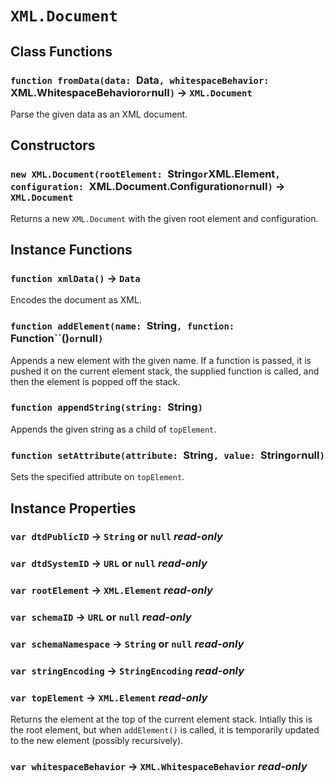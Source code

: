 # `XML.Document`

## Class Functions

### `function fromData(data: `Data`, whitespaceBehavior: `XML.WhitespaceBehavior` or `null`)` → `XML.Document`

Parse the given data as an XML document.   
  


## Constructors

### `new XML.Document(rootElement: `String` or `XML.Element`, configuration: `XML.Document.Configuration` or `null`)` → `XML.Document`

Returns a new `XML.Document` with the given root element and configuration.   
  


## Instance Functions

### `function xmlData()` → `Data`

Encodes the document as XML.   
  


### `function addElement(name: `String`, function: `Function``(`‍‍`)` or `null`)`

Appends a new element with the given name. If a function is passed, it is pushed it on the current element stack, the supplied function is called, and then the element is popped off the stack.   
  


### `function appendString(string: `String`)`

Appends the given string as a child of `topElement`.   
  


### `function setAttribute(attribute: `String`, value: `String` or `null`)`

Sets the specified attribute on `topElement`.   
  


## Instance Properties

### `var dtdPublicID` → `String` or `null` _read-only_

### `var dtdSystemID` → `URL` or `null` _read-only_

### `var rootElement` → `XML.Element` _read-only_

### `var schemaID` → `URL` or `null` _read-only_

### `var schemaNamespace` → `String` or `null` _read-only_

### `var stringEncoding` → `StringEncoding` _read-only_

### `var topElement` → `XML.Element` _read-only_

Returns the element at the top of the current element stack. Intially this is the root element, but when `addElement()` is called, it is temporarily updated to the new element (possibly recursively).   
  


### `var whitespaceBehavior` → `XML.WhitespaceBehavior` _read-only_
